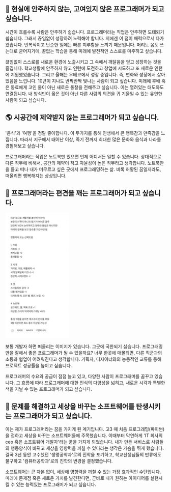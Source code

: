 ## 🌈 현실에 안주하지 않는, 고여있지 않은 프로그래머가 되고 싶습니다.

시간이 흐를수록 사람은 안주하기 쉽습니다.
프로그래머라는 직업은 안주하면 도태되기 쉽습니다. 그래서 끊임없이 성장하려 노력해야 합니다. 저에겐 이 점이 매력으로서 다가왔습니다. 반복적이고 단순한 일에는 빠른 지루함을 느끼기 때문입니다. 머리도 몸도 쓰는대로 굳어지기에, 끝없는 학습을 통해 미래에 발전적인 스스로를 마주하고 싶습니다.

끊임없이 스스로를 새로운 환경에 노출시키고 그 속에서 깨달음을 얻고 성장하는 것을 즐깁니다.
학교생활에 안주하지 않고 인턴에 도전하고 창업에 시도하고 또 새로운 인턴에 지원했었습니다.
그리고 올해는 우테코에서 성장 중입니다.
즉, 변화와 성장에서 살아있음을 느낍니다.
10년이 지나도 반짝반짝 빛나는 사람이 되고 싶습니다.
미래에 후배 혹은 동료에게 고인 물이 아닌 새로운 통찰을 전해주고 싶습니다.
이는 열려있는 태도와도 연결됩니다.
내 방식만이 옳은 것이 아닌 다른 사람의 의견을 귀 기울일 수 있는 유연한 사람이 되고 싶습니다.

## 🌎 시공간에 제약받지 않는 프로그래머가 되고 싶습니다.

'음식'과 '여행'을 정말 좋아합니다. 이 두가지를 통해 인생에서 큰 행복감과 만족감을 느낍니다.
따라서 지구에서 태어난 이상, 죽기 전까지 최대한 많은 문화와 음식과 나라를 경험해보고 싶습니다.

프로그래머라는 직업은 노트북만 있으면 언제 어디서든 일할 수 있습니다.
상대적으로 다른 직무에 비해서, 공간의 제약이 적고 자율성이 높은 직무라고 생각합니다.
노트북만을 들고 떠나 내가 머무르고 싶은 곳에서 프로그래밍하는 삶.
비록 허황된 꿈일지라도, 떠올리면 행복해지는 상상입니다.

## 🔨 프로그래머라는 편견을 깨는 프로그래머가 되고 싶습니다.

<img width="200px" src="./programmer.png"/>

보통 개발자 하면 떠올리는 이미지가 있습니다.
그곳에 국한되기 싫습니다.
프로그래밍만을 잘해서 좋은 프로그래머가 될 수 있을까요?
너무 한곳에 매몰되면, 다른 직군과의 소통과 협업이 어려워진다고 생각합니다.
기획자, 디자이너와의 능동적인 교류를 통해 프로젝트 성공률을 높이고 싶습니다.

프로그래머의 수요와 공급이 점점 늘고 있고, 다양한 사람이 프로그래머를 꿈꾸고 있습니다.
그 흐름에 따라 프로그래머에 대한 인식의 다양성을 넓히고, 새로운 시각과 특별한 색을 지닐 수 있는 프로그래머가 되고 싶습니다.

## 💫 문제를 해결하고 세상을 바꾸는 소프트웨어를 탄생시키는 프로그래머가 되고 싶습니다.

이는 제가 프로그래머라는 꿈을 가지게 된 계기입니다. 고3 때 처음 프로그래밍(파이썬)을 접하고 세상을 바꾸는 소프트웨어들에 주목했습니다. 이때부터 막연하게 'IT 회사의 ceo 혹은 소프트웨어 개발자'라는 꿈을 가지게 되었습니다. 내가 만든 서비스로 사람들의 행동양식이 바뀌고 세상을 영향력을 끼칠 수 있다라는 생각은 가슴을 뛰게 했습니다. 결국 3년 동안 고수했던 '생명공학과'로의 진학을 포기하고, 학교선생님들의 만류에도 불구하고 '컴퓨터공학과'로의 진학의 변경을 결정했습니다.

소프트웨어는 큰 자본 없이, 세상에 영향력을 끼칠 수 있는 가장 효과적인 수단입니다. 미래에 문제점 혹은 새로운 가치를 발견한다면, 곧바로 내가 원하는 아이디어를 실현시킬 수 있는 능력있는 프로그래머가 되고 싶습니다.
